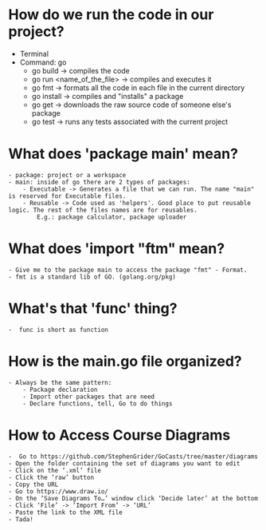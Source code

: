 # How do we run the code in our project?

- Terminal
- Command: go
    - go build -> compiles the code
    - go run <name_of_the_file> -> compiles and executes it
    - go fmt -> formats all the code in each file in the current directory
    - go install -> compiles and "installs" a package
    - go get -> downloads the raw source code of someone else's package
    - go test -> runs any tests associated with the current project

# What does 'package main' mean?

    - package: project or a workspace
    - main: inside of go there are 2 types of packages:
        - Executable -> Generates a file that we can run. The name "main" is reserved for Executable files.
        - Reusable -> Code used as 'helpers'. Good place to put reusable logic. The rest of the files names are for reusables.
            E.g.: package calculator, package uploader

# What does 'import "ftm" mean?

    - Give me to the package main to access the package "fmt" - Format.
    - fmt is a standard lib of GO. (golang.org/pkg)

# What's that 'func' thing?

    -  func is short as function

# How is the main.go file organized?

    - Always be the same pattern:
        - Package declaration
        - Import other packages that are need
        - Declare functions, tell, Go to do things

# How to Access Course Diagrams

    -  Go to https://github.com/StephenGrider/GoCasts/tree/master/diagrams
    - Open the folder containing the set of diagrams you want to edit
    - Click on the ‘.xml’ file
    - Click the ‘raw’ button
    - Copy the URL
    - Go to https://www.draw.io/
    - On the ‘Save Diagrams To…’ window click ‘Decide later’ at the bottom
    - Click ‘File’ -> ‘Import From’ -> ‘URL’
    - Paste the link to the XML file
    - Tada!